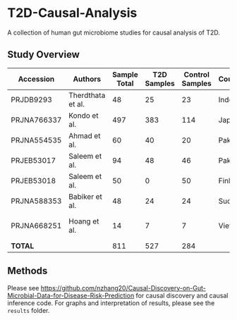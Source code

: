 # T2D-Causal-Analysis
A collection of human gut microbiome studies for causal analysis of T2D.

## Study Overview
| Accession   | Authors           | Sample  Total | T2D  Samples | Control  Samples | Country/region | Instrument          | Strategy | Layout | Region | GHGMP |
|-------------|-------------------|---------------|--------------|------------------|----------------|---------------------|----------|--------|--------|-------|
| PRJDB9293   | Therdthata et al. |            48 |           25 |               23 | Indonesia      | Illumina MiSeq      | PCR      | Paired | V3-V4  | Yes   |
| PRJNA766337 | Kondo et al.      |           497 |          383 |              114 | Japan          | Illumina MiSeq      | PCR      | Paired | V3-V4  | Yes   |
| PRJNA554535 | Ahmad et al.      |            60 |           40 |               20 | Pakistan       | Illumina MiSeq      | PCR      | Single | V3-V4  | Yes   |
| PRJEB53017  | Saleem et al.     |            94 |           48 |               46 | Pakistan       | Illumina MiSeq      | PCR      | Paired | V3-V4  | Yes   |
| PRJEB53018  | Saleem et al.     |            50 |            0 |               50 | Finland        | Illumina MiSeq      | PCR      | Paired | V3-V4  | ❌ No    |
| PRJNA588353 | Babiker et al.    |            48 |           24 |               24 | Sudan          | Ion Torrent S5 XL   | PCR      | Single | V3-V4  | Yes   |
| PRJNA668251 | Hoang et al.      |            14 |            7 |                7 | Vietnam        | Illumina HiSeq 2500 | PCR      | Paired | V3-V4  | Yes   |
| **TOTAL**       |                   |           811 |          527 |              284 |                |                     |          |        |        |       |

## Methods
Please see https://github.com/nzhang20/Causal-Discovery-on-Gut-Microbial-Data-for-Disease-Risk-Prediction for causal discovery and causal inference code. For graphs and interpretation of results, please see the `results` folder.